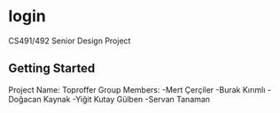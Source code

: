 # login

CS491/492 Senior Design Project

## Getting Started

Project Name: Toproffer
Group Members:
      -Mert Çerçiler
      -Burak Kırımlı
      -Doğacan Kaynak
      -Yiğit Kutay Gülben
      -Servan Tanaman
